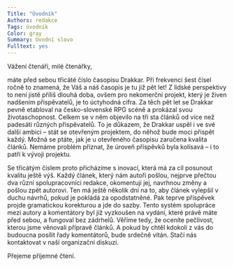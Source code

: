 ```yaml
---
Title: "Úvodník"
Authors: redakce
Tags: úvodník
Color: gray
Summary: Úvodní slovo
Fulltext: yes
---
```

Vážení čtenáři, milé čtenářky,

máte před sebou třicáté číslo časopisu Drakkar. Při frekvenci šest čísel ročně to znamená, že Váš a náš časopis je tu již pět let! Z lidské perspektivy to není jistě příliš dlouhá doba, ovšem pro nekomerční projekt, který je živen nadšením přispěvatelů, je to úctyhodná cifra. Za těch pět let se Drakkar pevně etabloval na česko-slovenské RPG scéně a prokázal svou životaschopnost. Celkem se v něm objevilo na tři sta článků od více než padesáti různých přispěvatelů. To je důkazem, že Drakkar uspěl i ve své další ambici – stát se otevřeným projektem, do něhož bude moci přispět každý. Možná se ptáte, jak je u otevřeného časopisu zaručena kvalita článků. Nemáme problém přiznat, že úroveň příspěvků byla kolísavá – i to patří k vývoji projektu.

Se třicátým číslem proto přicházíme s inovací, která má za cíl posunout kvalitu ještě výš. Každý článek, který nám autoři pošlou, nejprve přečtou dva různí spolupracovníci redakce, okomentují jej, navrhnou změny a pošlou zpět autorovi. Ten má ještě několik dní na to, aby článek vylepšil v duchu návrhů, pokud je pokládá za opodstatněné. Pak teprve příspěvek projde gramatickou korekturou a jde do sazby. Tento systém spolupráce mezi autory a komentátory byl již vyzkoušen na vydání, které právě máte před sebou, a fungoval bez zádrhelů. Věříme tedy, že oceníte pečlivost, kterou jsme věnovali přípravě článků. A pokud by chtěl kdokoli z vás do budoucna posílit řady komentátorů, bude srdečně vítán. Stačí nás kontaktovat v naší organizační diskuzi.

Přejeme příjemné čtení.
